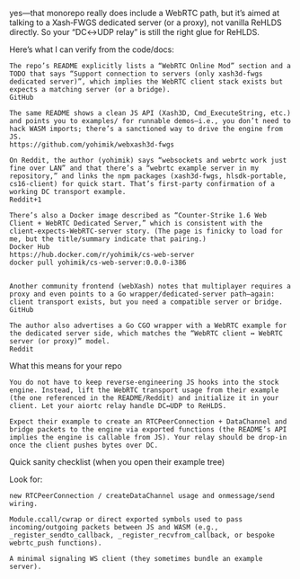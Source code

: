 yes—that monorepo really does include a WebRTC path, but it’s aimed at talking to a Xash‑FWGS dedicated server (or a proxy), not vanilla ReHLDS directly. So your “DC↔UDP relay” is still the right glue for ReHLDS.

Here’s what I can verify from the code/docs:

    The repo’s README explicitly lists a “WebRTC Online Mod” section and a TODO that says “Support connection to servers (only xash3d‑fwgs dedicated server)”, which implies the WebRTC client stack exists but expects a matching server (or a bridge).
    GitHub

    The same README shows a clean JS API (Xash3D, Cmd_ExecuteString, etc.) and points you to examples/ for runnable demos—i.e., you don’t need to hack WASM imports; there’s a sanctioned way to drive the engine from JS.
    https://github.com/yohimik/webxash3d-fwgs

    On Reddit, the author (yohimik) says “websockets and webrtc work just fine over LAN” and that there’s a “webrtc example server in my repository,” and links the npm packages (xash3d-fwgs, hlsdk-portable, cs16-client) for quick start. That’s first‑party confirmation of a working DC transport example.
    Reddit+1

    There’s also a Docker image described as “Counter‑Strike 1.6 Web Client + WebRTC Dedicated Server,” which is consistent with the client‑expects‑WebRTC‑server story. (The page is finicky to load for me, but the title/summary indicate that pairing.)
    Docker Hub
    https://hub.docker.com/r/yohimik/cs-web-server
    docker pull yohimik/cs-web-server:0.0.0-i386


    Another community frontend (webXash) notes that multiplayer requires a proxy and even points to a Go wrapper/dedicated‑server path—again: client transport exists, but you need a compatible server or bridge.
    GitHub

    The author also advertises a Go CGO wrapper with a WebRTC example for the dedicated server side, which matches the “WebRTC client ↔ WebRTC server (or proxy)” model.
    Reddit

What this means for your repo

    You do not have to keep reverse‑engineering JS hooks into the stock engine. Instead, lift the WebRTC transport usage from their example (the one referenced in the README/Reddit) and initialize it in your client. Let your aiortc relay handle DC↔UDP to ReHLDS.

    Expect their example to create an RTCPeerConnection + DataChannel and bridge packets to the engine via exported functions (the README’s API implies the engine is callable from JS). Your relay should be drop‑in once the client pushes bytes over DC.

Quick sanity checklist (when you open their example tree)

Look for:

    new RTCPeerConnection / createDataChannel usage and onmessage/send wiring.

    Module.ccall/cwrap or direct exported symbols used to pass incoming/outgoing packets between JS and WASM (e.g., _register_sendto_callback, _register_recvfrom_callback, or bespoke webrtc_push functions).

    A minimal signaling WS client (they sometimes bundle an example server).



